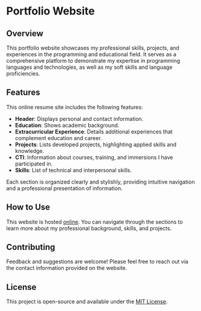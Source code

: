 # Portfolio Website

## Overview

This portfolio website showcases my professional skills, projects, and experiences in the programming and educational field. It serves as a comprehensive platform to demonstrate my expertise in programming languages and technologies, as well as my soft skills and language proficiencies.

## Features

This online resume site includes the following features:

-   **Header**: Displays personal and contact information.
-   **Education**: Shows academic background.
-   **Extracurricular Experience**: Details additional experiences that complement education and career.
-   **Projects**: Lists developed projects, highlighting applied skills and knowledge.
-   **CTI**: Information about courses, training, and immersions I have participated in.
-   **Skills**: List of technical and interpersonal skills.

Each section is organized clearly and stylishly, providing intuitive navigation and a professional presentation of information.

## How to Use

This website is hosted [online](https://github.com/ianptkcs/cv-v2.git). You can navigate through the sections to learn more about my professional background, skills, and projects.

## Contributing

Feedback and suggestions are welcome! Please feel free to reach out via the contact information provided on the website.

## License

This project is open-source and available under the [MIT License](/cv-v2/LICENSE).
